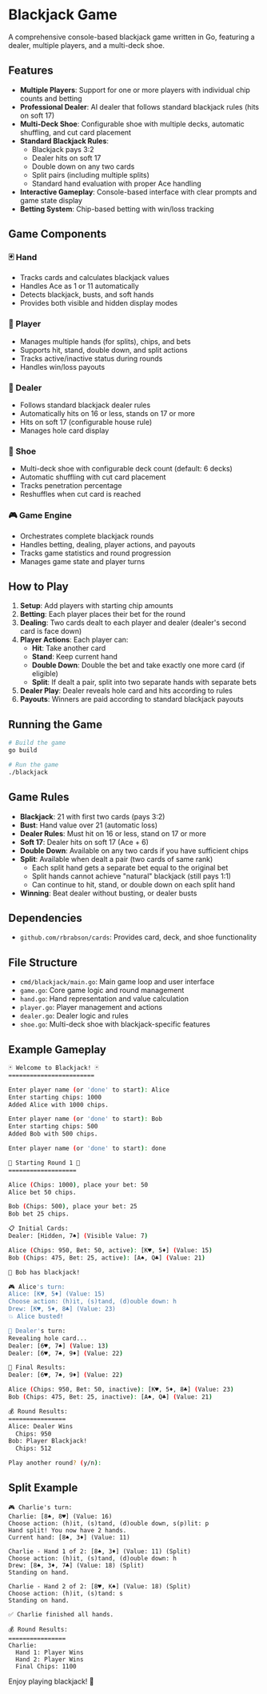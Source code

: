 # Blackjack Game

A comprehensive console-based blackjack game written in Go, featuring a dealer, multiple players, and a multi-deck shoe.

## Features

- **Multiple Players**: Support for one or more players with individual chip counts and betting
- **Professional Dealer**: AI dealer that follows standard blackjack rules (hits on soft 17)
- **Multi-Deck Shoe**: Configurable shoe with multiple decks, automatic shuffling, and cut card placement
- **Standard Blackjack Rules**:
  - Blackjack pays 3:2
  - Dealer hits on soft 17
  - Double down on any two cards
  - Split pairs (including multiple splits)
  - Standard hand evaluation with proper Ace handling
- **Interactive Gameplay**: Console-based interface with clear prompts and game state display
- **Betting System**: Chip-based betting with win/loss tracking

## Game Components

### 🃏 Hand

- Tracks cards and calculates blackjack values
- Handles Ace as 1 or 11 automatically
- Detects blackjack, busts, and soft hands
- Provides both visible and hidden display modes

### 👤 Player

- Manages multiple hands (for splits), chips, and bets
- Supports hit, stand, double down, and split actions
- Tracks active/inactive status during rounds
- Handles win/loss payouts

### 🎯 Dealer

- Follows standard blackjack dealer rules
- Automatically hits on 16 or less, stands on 17 or more
- Hits on soft 17 (configurable house rule)
- Manages hole card display

### 🎴 Shoe

- Multi-deck shoe with configurable deck count (default: 6 decks)
- Automatic shuffling with cut card placement
- Tracks penetration percentage
- Reshuffles when cut card is reached

### 🎮 Game Engine

- Orchestrates complete blackjack rounds
- Handles betting, dealing, player actions, and payouts
- Tracks game statistics and round progression
- Manages game state and player turns

## How to Play

1. **Setup**: Add players with starting chip amounts
2. **Betting**: Each player places their bet for the round
3. **Dealing**: Two cards dealt to each player and dealer (dealer's second card is face down)
4. **Player Actions**: Each player can:
   - **Hit**: Take another card
   - **Stand**: Keep current hand
   - **Double Down**: Double the bet and take exactly one more card (if eligible)
   - **Split**: If dealt a pair, split into two separate hands with separate bets
5. **Dealer Play**: Dealer reveals hole card and hits according to rules
6. **Payouts**: Winners are paid according to standard blackjack payouts

## Running the Game

```bash
# Build the game
go build

# Run the game
./blackjack
```

## Game Rules

- **Blackjack**: 21 with first two cards (pays 3:2)
- **Bust**: Hand value over 21 (automatic loss)
- **Dealer Rules**: Must hit on 16 or less, stand on 17 or more
- **Soft 17**: Dealer hits on soft 17 (Ace + 6)
- **Double Down**: Available on any two cards if you have sufficient chips
- **Split**: Available when dealt a pair (two cards of same rank)
  - Each split hand gets a separate bet equal to the original bet
  - Split hands cannot achieve "natural" blackjack (still pays 1:1)
  - Can continue to hit, stand, or double down on each split hand
- **Winning**: Beat dealer without busting, or dealer busts

## Dependencies

- `github.com/rbrabson/cards`: Provides card, deck, and shoe functionality

## File Structure

- `cmd/blackjack/main.go`: Main game loop and user interface
- `game.go`: Core game logic and round management
- `hand.go`: Hand representation and value calculation
- `player.go`: Player management and actions
- `dealer.go`: Dealer logic and rules
- `shoe.go`: Multi-deck shoe with blackjack-specific features

## Example Gameplay

```sh
🃏 Welcome to Blackjack! 🃏
========================

Enter player name (or 'done' to start): Alice
Enter starting chips: 1000
Added Alice with 1000 chips.

Enter player name (or 'done' to start): Bob
Enter starting chips: 500
Added Bob with 500 chips.

Enter player name (or 'done' to start): done

🎲 Starting Round 1 🎲
===================

Alice (Chips: 1000), place your bet: 50
Alice bet 50 chips.

Bob (Chips: 500), place your bet: 25
Bob bet 25 chips.

📋 Initial Cards:
Dealer: [Hidden, 7♠] (Visible Value: 7)

Alice (Chips: 950, Bet: 50, active): [K♥, 5♦] (Value: 15)
Bob (Chips: 475, Bet: 25, active): [A♠, Q♣] (Value: 21)

🎯 Bob has blackjack!

🎮 Alice's turn:
Alice: [K♥, 5♦] (Value: 15)
Choose action: (h)it, (s)tand, (d)ouble down: h
Drew: [K♥, 5♦, 8♣] (Value: 23)
💥 Alice busted!

🎯 Dealer's turn:
Revealing hole card...
Dealer: [6♥, 7♠] (Value: 13)
Dealer: [6♥, 7♠, 9♦] (Value: 22)

🏁 Final Results:
Dealer: [6♥, 7♠, 9♦] (Value: 22)

Alice (Chips: 950, Bet: 50, inactive): [K♥, 5♦, 8♣] (Value: 23)
Bob (Chips: 475, Bet: 25, inactive): [A♠, Q♣] (Value: 21)

💰 Round Results:
================
Alice: Dealer Wins
  Chips: 950
Bob: Player Blackjack!
  Chips: 512

Play another round? (y/n):
```

## Split Example

```
🎮 Charlie's turn:
Charlie: [8♠, 8♥] (Value: 16)
Choose action: (h)it, (s)tand, (d)ouble down, s(p)lit: p
Hand split! You now have 2 hands.
Current hand: [8♠, 3♦] (Value: 11)

Charlie - Hand 1 of 2: [8♠, 3♦] (Value: 11) (Split)
Choose action: (h)it, (s)tand, (d)ouble down: h
Drew: [8♠, 3♦, 7♣] (Value: 18) (Split)
Standing on hand.

Charlie - Hand 2 of 2: [8♥, K♠] (Value: 18) (Split)
Choose action: (h)it, (s)tand: s
Standing on hand.

✅ Charlie finished all hands.

💰 Round Results:
================
Charlie:
  Hand 1: Player Wins
  Hand 2: Player Wins
  Final Chips: 1100
```

Enjoy playing blackjack! 🎉
